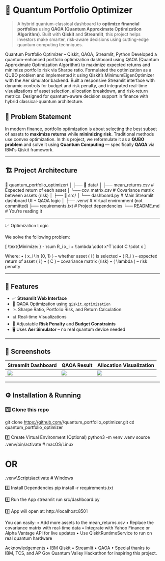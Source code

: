 # 🔮 Quantum Portfolio Optimizer

> A hybrid quantum-classical dashboard to **optimize financial portfolios** using **QAOA (Quantum Approximate Optimization Algorithm)**. Built with **Qiskit** and **Streamlit**, this project helps investors make smarter, risk-aware decisions using cutting-edge quantum computing techniques.

Quantum Portfolio Optimizer – Qiskit, QAOA, Streamlit, Python
Developed a quantum-enhanced portfolio optimization dashboard using QAOA (Quantum Approximate Optimization Algorithm) to maximize expected returns and minimize portfolio risk via Sharpe ratio. Formulated the optimization as a QUBO problem and implemented it using Qiskit’s MinimumEigenOptimizer with the Aer simulator backend. Built a responsive Streamlit interface with dynamic controls for budget and risk penalty, and integrated real-time visualizations of asset selection, allocation breakdown, and risk-return metrics. Designed for quantum-aware decision support in finance with hybrid classical-quantum architecture.

## 🧠 Problem Statement

In modern finance, portfolio optimization is about selecting the best subset of assets to **maximize returns** while **minimizing risk**. Traditional methods use convex optimization. In this project, we reformulate it as a **QUBO problem** and solve it using **Quantum Computing** — specifically **QAOA** via IBM's Qiskit framework.

---

## 🏗️ Project Architecture
📁 quantum_portfolio_optimizer/
│
├── 📂 data/
│   ├── mean_returns.csv         # Expected return of each asset
│   └── cov_matrix.csv           # Covariance matrix between assets (risk)
│
├── 📂 src/
│   └── dashboard.py             # Main Streamlit dashboard UI + QAOA logic
│
├── .venv/                       # Virtual environment (not committed)
├── requirements.txt            # Project dependencies
└── README.md                   # You’re reading it

---
📈 Optimization Logic

We solve the following problem:

[
\text{Minimize: } - \sum R_i x_i + \lambda \cdot x^T \cdot C \cdot x
]

Where:
	•	( x_i \in {0, 1} ) – whether asset ( i ) is selected
	•	( R_i ) – expected return of asset ( i )
	•	( C ) – covariance matrix (risk)
	•	( \lambda ) – risk penalty

---

## 🚀 Features

- ✅ **Streamlit Web Interface**
- 🧮 QAOA Optimization using `qiskit.optimization`
- 📉 Sharpe Ratio, Portfolio Risk, and Return Calculation
- 📊 Real-time Visualizations
- 🧠 Adjustable **Risk Penalty** and **Budget Constraints**
- 🖥️ Uses **Aer Simulator** – no real quantum device needed

---

## 📸 Screenshots

| Streamlit Dashboard | QAOA Result | Allocation Visualization |
|---------------------|-------------|---------------------------|
| ![](assets/dashboard.jpg) | ![](assets/qaoa.jpg) | ![](assets/visualization.jpg) |

---

## ⚙️ Installation & Running

### 1️⃣ Clone this repo

git clone https://github.com/<your-username>/quantum_portfolio_optimizer.git
cd quantum_portfolio_optimizer 

2️⃣ Create Virtual Environment (Optional)
python3 -m venv .venv
source .venv/bin/activate  # macOS/Linux
# OR
.venv\Scripts\activate     # Windows

3️⃣ Install Dependencies
pip install -r requirements.txt

4️⃣ Run the App
streamlit run src/dashboard.py

5️⃣ App will open at:
http://localhost:8501

You can easily:
	•	Add more assets to the mean_returns.csv
	•	Replace the covariance matrix with real-time data
	•	Integrate with Yahoo Finance or Alpha Vantage API for live updates
	•	Use QiskitRuntimeService to run on real quantum hardware

Acknowledgements
	•	IBM Qiskit
	•	Streamlit
	•	QAOA
	•	Special thanks to IBM, TCS, and AP Gov Quantum Valley Hackathon for inspiring this project.
